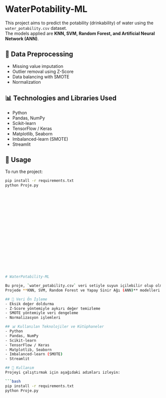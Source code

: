 # WaterPotability-ML

This project aims to predict the potability (drinkability) of water using the `water_potability.csv` dataset.  
The models applied are **KNN, SVM, Random Forest, and Artificial Neural Network (ANN)**.  

## 🔧 Data Preprocessing
- Missing value imputation  
- Outlier removal using Z-Score  
- Data balancing with SMOTE  
- Normalization  

## 📊 Technologies and Libraries Used
- Python  
- Pandas, NumPy  
- Scikit-learn  
- TensorFlow / Keras  
- Matplotlib, Seaborn  
- Imbalanced-learn (SMOTE)  
- Streamlit  

## 🚀 Usage
To run the project:

```bash
pip install -r requirements.txt
python Proje.py




















# WaterPotability-ML

Bu proje, `water_potability.csv` veri setiyle suyun içilebilir olup olmadığını tahmin etmeyi amaçlamaktadır.  
Projede **KNN, SVM, Random Forest ve Yapay Sinir Ağı (ANN)** modelleri uygulanmıştır.  

## 🔧 Veri Ön İşleme
- Eksik değer doldurma  
- Z-Score yöntemiyle aykırı değer temizleme  
- SMOTE yöntemiyle veri dengeleme  
- Normalizasyon işlemleri  

## 📊 Kullanılan Teknolojiler ve Kütüphaneler
- Python  
- Pandas, NumPy  
- Scikit-learn  
- TensorFlow / Keras  
- Matplotlib, Seaborn  
- Imbalanced-learn (SMOTE)  
- Streamlit  

## 🚀 Kullanım
Projeyi çalıştırmak için aşağıdaki adımları izleyin:

```bash
pip install -r requirements.txt
python Proje.py
